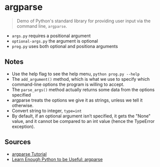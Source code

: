 # argparse

>Demo of Python's standard library for providing user input via the command line, `argparse`.

- `args.py` requires a positional argument
- `optional-args.py` the argument is optional
- `prog.py` uses both optional and positiona arguments

## Notes

- Use the help flag to see the help menu, `python prog.py --help`
- The `add_argument()` method, which is what we use to specify which command-line options the program is willing to accept.
- The `parse_args()` method actually returns some data from the options specified
-  argparse treats the options we give it as strings, unless we tell it otherwise.
- Convert string to integer, `type=int`
-  By default, if an optional argument isn’t specified, it gets the "None" value, 
  and it cannot be compared to an int value (hence the TypeError exception).


## Sources

- [argparse Tutorial](https://docs.python.org/3/howto/argparse.html#id1)
- [Learn Enough Python to be Useful: argparse](https://towardsdatascience.com/learn-enough-python-to-be-useful-argparse-e482e1764e05)


